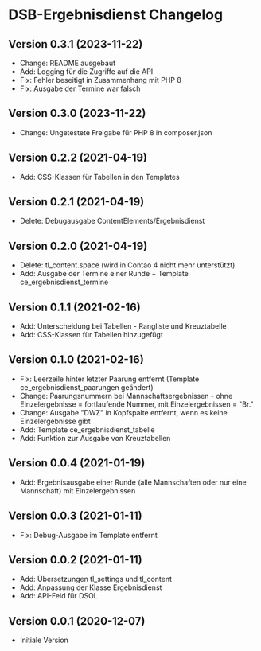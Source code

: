 # DSB-Ergebnisdienst Changelog

## Version 0.3.1 (2023-11-22)

* Change: README ausgebaut
* Add: Logging für die Zugriffe auf die API
* Fix: Fehler beseitigt in Zusammenhang mit PHP 8
* Fix: Ausgabe der Termine war falsch

## Version 0.3.0 (2023-11-22)

* Change: Ungetestete Freigabe für PHP 8 in composer.json

## Version 0.2.2 (2021-04-19)

* Add: CSS-Klassen für Tabellen in den Templates

## Version 0.2.1 (2021-04-19)

* Delete: Debugausgabe ContentElements/Ergebnisdienst

## Version 0.2.0 (2021-04-19)

* Delete: tl_content.space (wird in Contao 4 nicht mehr unterstützt)
* Add: Ausgabe der Termine einer Runde + Template ce_ergebnisdienst_termine

## Version 0.1.1 (2021-02-16)

* Add: Unterscheidung bei Tabellen - Rangliste und Kreuztabelle
* Add: CSS-Klassen für Tabellen hinzugefügt

## Version 0.1.0 (2021-02-16)

* Fix: Leerzeile hinter letzter Paarung entfernt (Template ce_ergebnisdienst_paarungen geändert)
* Change: Paarungsnummern bei Mannschaftsergebnissen - ohne Einzelergebnisse = fortlaufende Nummer, mit Einzelergebnissen = "Br."
* Change: Ausgabe "DWZ" in Kopfspalte entfernt, wenn es keine Einzelergebnisse gibt
* Add: Template ce_ergebnisdienst_tabelle
* Add: Funktion zur Ausgabe von Kreuztabellen

## Version 0.0.4 (2021-01-19)

* Add: Ergebnisausgabe einer Runde (alle Mannschaften oder nur eine Mannschaft) mit Einzelergebnissen

## Version 0.0.3 (2021-01-11)

* Fix: Debug-Ausgabe im Template entfernt

## Version 0.0.2 (2021-01-11)

* Add: Übersetzungen tl_settings und tl_content
* Add: Anpassung der Klasse Ergebnisdienst
* Add: API-Feld für DSOL

## Version 0.0.1 (2020-12-07)

* Initiale Version
